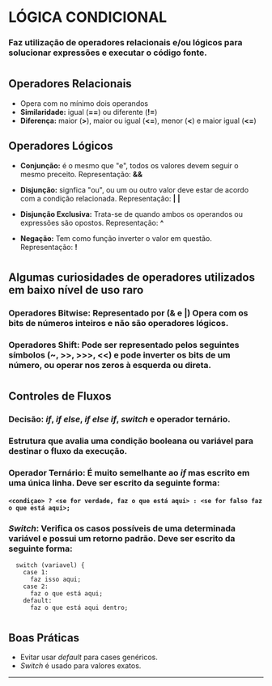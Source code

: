 # __LÓGICA CONDICIONAL__

### Faz utilização de operadores relacionais e/ou lógicos para solucionar expressões e executar o código fonte.

#


## __Operadores Relacionais__
- Opera com no mínimo dois operandos
- __Similaridade:__ igual (__==__) ou diferente (__!=__)
- __Diferença:__ maior (__>__), maior ou igual (__<=__), menor (__<__) e maior igual (__<=__)

## __Operadores Lógicos__
- __Conjunção:__ é o mesmo que "e", todos os valores devem seguir o mesmo preceito. Representação: __&&__

- __Disjunção:__ signfica "ou", ou um ou outro valor deve estar de acordo com a condição relacionada. Representação: __| |__

- __Disjunção Exclusiva:__ Trata-se de quando ambos os operandos ou expressões são opostos. Representação: __^__

- __Negação:__ Tem como função inverter o valor em questão. Representação: __!__

#

## __Algumas curiosidades de operadores utilizados em baixo nível de uso raro__

### __Operadores Bitwise:__ Representado por (__&__ e __|__) Opera com os bits de números inteiros e não são operadores lógicos.

### __Operadores Shift:__ Pode ser representado pelos seguintes símbolos (__~__, __>>__, __>>>__, __<<__) e pode inverter os bits de um número, ou operar nos zeros à esquerda ou direta.


#

## __Controles de Fluxos__

### __Decisão:__ *if*, *if else*, *if else if*, *switch* e operador ternário.
### Estrutura que avalia uma condição booleana ou variável para destinar o fluxo da execução.
### __Operador Ternário:__ É muito semelhante ao *if* mas escrito em uma única linha. Deve ser escrito da seguinte forma:
#### ```<condiçao> ? <se for verdade, faz o que está aqui> : <se for falso faz o que está aqui>;```
### __*Switch*:__ Verifica os casos possíveis de uma determinada variável e possui um retorno padrão. Deve ser escrito da seguinte forma:


```
  switch (variavel) {
    case 1:
      faz isso aqui;
    case 2:
      faz o que está aqui;
    default:
      faz o que está aqui dentro;
```

#


## __Boas Práticas__
- Evitar usar *default* para cases genéricos.
- *Switch* é usado para valores exatos.


_________

